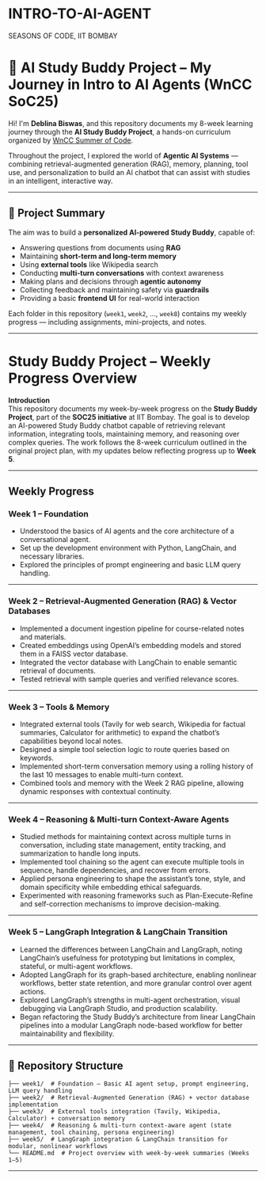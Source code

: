 # INTRO-TO-AI-AGENT
SEASONS OF CODE, IIT BOMBAY

# 🤖 AI Study Buddy Project – My Journey in Intro to AI Agents (WnCC SoC25)

Hi! I'm **Deblina Biswas**, and this repository documents my 8-week learning journey through the **AI Study Buddy Project**, a hands-on curriculum organized by [WnCC Summer of Code](https://wncc-soc.tech-iitb.org).

Throughout the project, I explored the world of **Agentic AI Systems** — combining retrieval-augmented generation (RAG), memory, planning, tool use, and personalization to build an AI chatbot that can assist with studies in an intelligent, interactive way.

---

## 🧭 Project Summary

The aim was to build a **personalized AI-powered Study Buddy**, capable of:
- Answering questions from documents using **RAG**
- Maintaining **short-term and long-term memory**
- Using **external tools** like Wikipedia search
- Conducting **multi-turn conversations** with context awareness
- Making plans and decisions through **agentic autonomy**
- Collecting feedback and maintaining safety via **guardrails**
- Providing a basic **frontend UI** for real-world interaction

Each folder in this repository (`week1`, `week2`, ..., `week8`) contains my weekly progress — including assignments, mini-projects, and notes.

---
# Study Buddy Project – Weekly Progress Overview

**Introduction**  
This repository documents my week-by-week progress on the **Study Buddy Project**, part of the **SOC25 initiative** at IIT Bombay. The goal is to develop an AI-powered Study Buddy chatbot capable of retrieving relevant information, integrating tools, maintaining memory, and reasoning over complex queries. The work follows the 8-week curriculum outlined in the original project plan, with my updates below reflecting progress up to **Week 5**.

---

## Weekly Progress

### **Week 1 – Foundation**
- Understood the basics of AI agents and the core architecture of a conversational agent.
- Set up the development environment with Python, LangChain, and necessary libraries.
- Explored the principles of prompt engineering and basic LLM query handling.

---

### **Week 2 – Retrieval-Augmented Generation (RAG) & Vector Databases**
- Implemented a document ingestion pipeline for course-related notes and materials.
- Created embeddings using OpenAI’s embedding models and stored them in a FAISS vector database.
- Integrated the vector database with LangChain to enable semantic retrieval of documents.
- Tested retrieval with sample queries and verified relevance scores.

---

### **Week 3 – Tools & Memory**
- Integrated external tools (Tavily for web search, Wikipedia for factual summaries, Calculator for arithmetic) to expand the chatbot’s capabilities beyond local notes.
- Designed a simple tool selection logic to route queries based on keywords.
- Implemented short-term conversation memory using a rolling history of the last 10 messages to enable multi-turn context.
- Combined tools and memory with the Week 2 RAG pipeline, allowing dynamic responses with contextual continuity.

---

### **Week 4 – Reasoning & Multi-turn Context-Aware Agents**
- Studied methods for maintaining context across multiple turns in conversation, including state management, entity tracking, and summarization to handle long inputs.
- Implemented tool chaining so the agent can execute multiple tools in sequence, handle dependencies, and recover from errors.
- Applied persona engineering to shape the assistant’s tone, style, and domain specificity while embedding ethical safeguards.
- Experimented with reasoning frameworks such as Plan-Execute-Refine and self-correction mechanisms to improve decision-making.

---

### **Week 5 – LangGraph Integration & LangChain Transition**
- Learned the differences between LangChain and LangGraph, noting LangChain’s usefulness for prototyping but limitations in complex, stateful, or multi-agent workflows.
- Adopted LangGraph for its graph-based architecture, enabling nonlinear workflows, better state retention, and more granular control over agent actions.
- Explored LangGraph’s strengths in multi-agent orchestration, visual debugging via LangGraph Studio, and production scalability.
- Began refactoring the Study Buddy’s architecture from linear LangChain pipelines into a modular LangGraph node-based workflow for better maintainability and flexibility.

---

## 📂 Repository Structure

```
├── week1/  # Foundation – Basic AI agent setup, prompt engineering, LLM query handling
├── week2/  # Retrieval-Augmented Generation (RAG) + vector database implementation
├── week3/  # External tools integration (Tavily, Wikipedia, Calculator) + conversation memory
├── week4/  # Reasoning & multi-turn context-aware agent (state management, tool chaining, persona engineering)
├── week5/  # LangGraph integration & LangChain transition for modular, nonlinear workflows
└── README.md  # Project overview with week-by-week summaries (Weeks 1–5)

```

---

